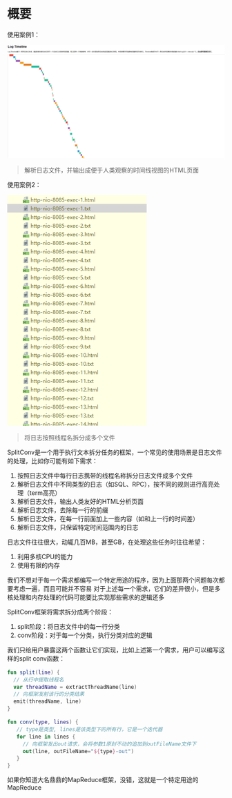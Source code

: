 # 概要

使用案例1：

![sc1](./sc1.png)

> 解析日志文件，并输出成便于人类观察的时间线视图的HTML页面

使用案例2：

![sc2](./sc2.png)

> 将日志按照线程名拆分成多个文件

SplitConv是一个用于执行文本拆分任务的框架，一个常见的使用场景是日志文件的处理，比如你可能有如下需求：
 1. 按照日志文件中每行日志携带的线程名称拆分日志文件成多个文件
 2. 解析日志文件中不同类型的日志（如SQL、RPC），按不同的规则进行高亮处理（term高亮）
 3. 解析日志文件，输出人类友好的HTML分析页面
 4. 解析日志文件，去除每一行的前缀
 5. 解析日志文件，在每一行前面加上一些内容（如和上一行的时间差）
 6. 解析日志文件，只保留特定时间范围内的日志

日志文件往往很大，动辄几百MB，甚至GB，在处理这些任务时往往希望：
 1. 利用多核CPU的能力
 2. 使用有限的内存

我们不想对于每一个需求都编写一个特定用途的程序，因为上面那两个问题每次都要考虑一遍，而且可能并不容易
对于上述每一个需求，它们的差异很小，但是多核处理和内存处理的代码可能要比实现那些需求的逻辑还多

SplitConv框架将需求拆分成两个阶段：
 1. split阶段：将日志文件中的每一行分类
 2. conv阶段：对于每一个分类，执行分类对应的逻辑

我们只给用户暴露这两个函数让它们实现，比如上述第一个需求，用户可以编写这样的split conv函数：
```kotlin
fun split(line) {
  // 从行中提取线程名
  var threadName = extractThreadName(line)
  // 向框架发射该行的分类结果
  emit(threadName, line)
}
```

```kotlin
fun conv(type, lines) {
   // type是类型, lines是该类型下的所有行，它是一个迭代器
   for line in lines {
     // 向框架发出out请求，会将参数1原封不动的追加到outFileName文件下
     out(line, outFileName="${type}-out")
   }
}
```

如果你知道大名鼎鼎的MapReduce框架，没错，这就是一个特定用途的MapReduce
